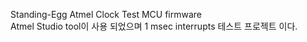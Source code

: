 Standing-Egg Atmel Clock Test MCU firmware<br>
Atmel Studio tool이 사용 되었으며 1 msec interrupts 테스트 프로젝트 이다.



